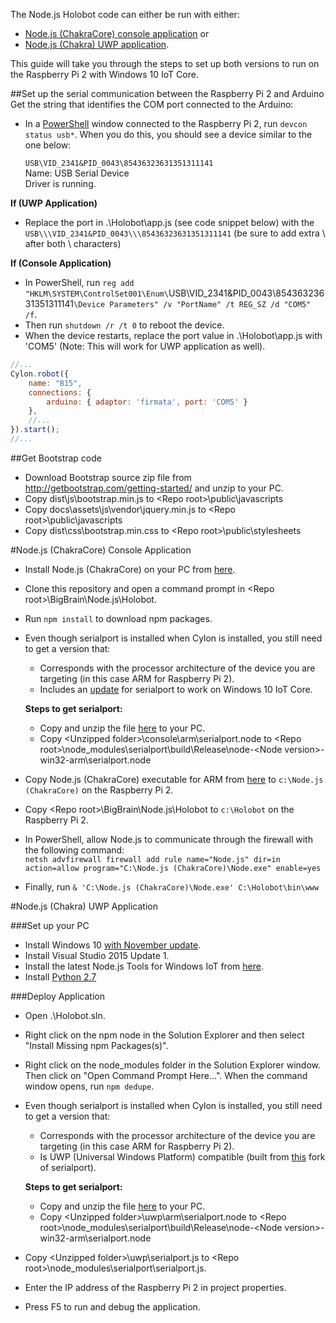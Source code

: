The Node.js Holobot code can either be run with either:

* [Node.js (ChakraCore) console application](http://aka.ms/nodecc_arm) or
* [Node.js (Chakra) UWP application](http://aka.ms/ntvsiotlatest).

This guide will take you through the steps to set up both versions to run on the Raspberry Pi 2 with 
Windows 10 IoT Core.


##Set up the serial communication between the Raspberry Pi 2 and Arduino
Get the string that identifies the COM port connected to the Arduino:

* In a [PowerShell](http://ms-iot.github.io/content/en-US/win10/samples/PowerShell.htm) window connected to the Raspberry Pi 2, run `devcon status usb*`.
  When you do this, you should see a device similar to the one below:

   `USB\VID_2341&PID_0043\85436323631351311141`  
   Name: USB Serial Device  
   Driver is running.
   
**If (UWP Application)**

* Replace the port in .\Holobot\app.js (see code snippet below) with the `USB\\\VID_2341&PID_0043\\\85436323631351311141` (be sure to add extra \ after both \\ characters)

**If (Console Application)**

* In PowerShell, run `reg add "HKLM\SYSTEM\ControlSet001\Enum\`USB\VID_2341&PID_0043\85436323631351311141`\Device Parameters" /v "PortName" /t REG_SZ /d "COM5" /f`.
* Then run `shutdown /r /t 0` to reboot the device.
* When the device restarts, replace the port value in .\Holobot\app.js with 'COM5' (Note: This will work for UWP application as well).

```JavaScript
//...
Cylon.robot({
    name: "B15",
    connections: {
        arduino: { adaptor: 'firmata', port: 'COM5' }
    },
	//...
}).start();
//...
```


##Get Bootstrap code
* Download Bootstrap source zip file from http://getbootstrap.com/getting-started/ and unzip to your PC.
* Copy dist\js\bootstrap.min.js to &lt;Repo root&gt;\public\javascripts
* Copy docs\assets\js\vendor\jquery.min.js to &lt;Repo root&gt;\public\javascripts
* Copy dist\css\bootstrap.min.css to &lt;Repo root&gt;\public\stylesheets


#Node.js (ChakraCore) Console Application
* Install Node.js (ChakraCore) on your PC from [here](http://aka.ms/nodecc_msi).
* Clone this repository and open a command prompt in &lt;Repo root&gt;\BigBrain\Node.js\Holobot.
* Run `npm install` to download npm packages.
* Even though serialport is installed when Cylon is installed, you still need to get a version that:  
  * Corresponds with the processor architecture of the device you are targeting (in this case ARM for Raspberry Pi 2).
  * Includes an [update](https://github.com/voodootikigod/node-serialport/pull/550) for serialport to work on Windows 10 IoT Core.  

  **Steps to get serialport:**   
  * Copy and unzip the file [here](http://aka.ms/spcc_zip) to your PC.
  * Copy &lt;Unzipped folder&gt;\console\arm\serialport.node to &lt;Repo root&gt;\node_modules\serialport\build\Release\node-&lt;Node version&gt;-win32-arm\serialport.node
* Copy Node.js (ChakraCore) executable for ARM from [here](http://aka.ms/nodecc_arm) to `c:\Node.js (ChakraCore)` on the Raspberry Pi 2.
* Copy &lt;Repo root&gt;\BigBrain\Node.js\Holobot to `c:\Holobot` on the Raspberry Pi 2.
* In PowerShell, allow Node.js to communicate through the firewall with the following command:  
  `netsh advfirewall firewall add rule name="Node.js" dir=in action=allow program="C:\Node.js (ChakraCore)\Node.exe" enable=yes`
* Finally, run `& 'C:\Node.js (ChakraCore)\Node.exe' C:\Holobot\bin\www`


#Node.js (Chakra) UWP Application

###Set up your PC
* Install Windows 10 [with November update](http://windows.microsoft.com/en-us/windows-10/windows-update-faq).
* Install Visual Studio 2015 Update 1.
* Install the latest Node.js Tools for Windows IoT from [here](https://github.com/ms-iot/ntvsiot/releases).
* Install [Python 2.7](https://www.python.org/downloads/)


###Deploy Application
* Open .\Holobot.sln.
* Right click on the npm node in the Solution Explorer and then select "Install Missing npm Packages(s)".
* Right click on the node_modules folder in the Solution Explorer window. Then click on "Open Command Prompt Here...". 
  When the command window opens, run `npm dedupe`.
* Even though serialport is installed when Cylon is installed, you still need to get a version that:  
  * Corresponds with the processor architecture of the device you are targeting (in this case ARM for Raspberry Pi 2).
  * Is UWP (Universal Windows Platform) compatible (built from [this](https://github.com/ms-iot/node-serialport/tree/uwp) fork of serialport).  

  **Steps to get serialport:**  
  * Copy and unzip the file [here](http://aka.ms/spc_zip) to your PC.
  * Copy &lt;Unzipped folder&gt;\uwp\arm\serialport.node to &lt;Repo root&gt;\node_modules\serialport\build\Release\node-&lt;Node version&gt;-win32-arm\serialport.node
* Copy &lt;Unzipped folder&gt;\uwp\serialport.js to &lt;Repo root&gt;\node_modules\serialport\serialport.js.
* Enter the IP address of the Raspberry Pi 2 in project properties.
* Press F5 to run and debug the application.